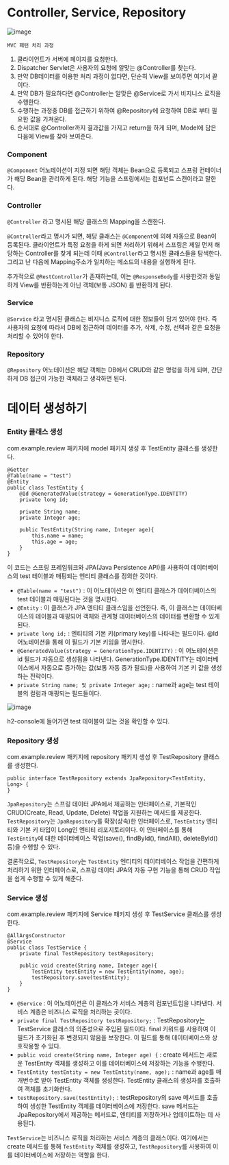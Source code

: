 # Controller, Service, Repository
![image](https://github.com/user-attachments/assets/dd9abe2d-431f-4dbc-91ad-fae669f55e52)

`MVC 패턴 처리 과정`
1. 클라이언트가 서버에 페이지를 요청한다.
2. Dispatcher Servlet은 사용자의 요청에 알맞는 @Controller를 찾는다.
3. 만약 DB데이터를 이용한 처리 과정이 없다면, 단순히 View를 보여주면 여기서 끝이다.
4. 만약 DB가 필요하다면 @Controller는 알맞은 @Service로 가서 비지니스 로직을 수행한다.
5. 수행하는 과정중 DB를 접근하기 위하여 @Repository에 요청하여 DB로 부터 필요한 값을 가져온다.
6. 순서대로 @Controller까지 결과값을 가지고 return을 하게 되며, Model에 담은 다음에 View를 찾아 보여준다.

### Component
`@Component` 어노테이션이 지정 되면 해당 객체는 Bean으로 등록되고 스프링 컨테이너가 해당 Bean을 관리하게 된다. 해당 기능을 스프링에서는 컴포넌트 스캔이라고 말한다.

### Controller
`@Controller` 라고 명시된 해당 클래스의 Mapping을 스캔한다. 

`@Controller`라고 명시가 되면, 해당 클래스는 `@Component`에 의해 자동으로 Bean이 등록된다. 클라이언트가 특정 요청을 하게 되면 처리하기 위해서 스프링은 제일 먼저 해당하는 Controller를 찾게 되는데 이때 `@Controller`라고 명시된 클래스들을 탐색한다. 그리고 난 다음에 Mapping주소가 일치하는 메소드의 내용을 실행하게 된다.

추가적으로 `@RestController`가 존재하는데, 이는 `@ResponseBody`를 사용한것과 동일하게 View를 반환하는게 아닌 객체(보통 JSON) 를 반환하게 된다.

### Service
`@Service` 라고 명시된 클래스는 비지니스 로직에 대한 정보들이 담겨 있어야 한다. 즉 사용자의 요청에 따라서 DB에 접근하여 데이터를 추가, 삭제, 수정, 선택과 같은 요청을 처리할 수 있어야 한다. 

### Repository
`@Repository` 어노테이션은 해당 객체는 DB에서 CRUD와 같은 명렁을 하게 되며, 간단하게 DB 접근이 가능한 객체라고 생각하면 된다.

# 데이터 생성하기
### Entity 클래스 생성
com.example.review 패키지에 model 패키지 생성 후 TestEntity 클래스를 생성한다.
```
@Getter
@Table(name = "test")
@Entity
public class TestEntity {
    @Id @GeneratedValue(strategy = GenerationType.IDENTITY)
    private long id;

    private String name;
    private Integer age;

    public TestEntity(String name, Integer age){
        this.name = name;
        this.age = age;
    }
}
```
이 코드는 스프링 프레임워크와 JPA(Java Persistence API)를 사용하여 데이터베이스의 test 테이블과 매핑되는 엔티티 클래스를 정의한 것이다.
- `@Table(name = "test")` : 이 어노테이션은 이 엔티티 클래스가 데이터베이스의 test 테이블과 매핑된다는 것을 명시한다.
- `@Entity` : 이 클래스가 JPA 엔티티 클래스임을 선언한다. 즉, 이 클래스는 데이터베이스의 테이블과 매핑되어 객체와 관계형 데이터베이스의 데이터를 변환할 수 있게 된다.
- `private long id;` : 엔티티의 기본 키(primary key)를 나타내는 필드이다. @Id 어노테이션을 통해 이 필드가 기본 키임을 명시한다.
- `@GeneratedValue(strategy = GenerationType.IDENTITY)` : 이 어노테이션은 id 필드가 자동으로 생성됨을 나타낸다. GenerationType.IDENTITY는 데이터베이스에서 자동으로 증가하는 값(보통 자동 증가 필드)을 사용하여 기본 키 값을 생성하는 전략이다.
- `private String name; 및 private Integer age;` : name과 age는 test 테이블의 컬럼과 매핑되는 필드들이다. 

![image](https://github.com/user-attachments/assets/f22f0cb4-b21d-438d-978e-d3e78fcd086e)

h2-console에 들어가면 test 테이블이 있는 것을 확인할 수 있다.

### Repository 생성
com.example.review 패키지에 repository 패키지 생성 후 TestRepository 클래스를 생성한다.

```
public interface TestRepository extends JpaRepository<TestEntity, Long> {
}
```
`JpaRepository`는 스프링 데이터 JPA에서 제공하는 인터페이스로, 기본적인 CRUD(Create, Read, Update, Delete) 작업을 지원하는 메서드를 제공한다. `TestRepository`는 `JpaRepository`를 확장(상속)한 인터페이스로, `TestEntity` 엔티티와 기본 키 타입이 Long인 엔티티 리포지토리이다. 이 인터페이스를 통해 `TestEntity`에 대한 데이터베이스 작업(save(), findById(), findAll(), deleteById() 등)을 수행할 수 있다. 

결론적으로, `TestRepository`는 `TestEntity` 엔티티의 데이터베이스 작업을 간편하게 처리하기 위한 인터페이스로, 스프링 데이터 JPA의 자동 구현 기능을 통해 CRUD 작업을 쉽게 수행할 수 있게 해준다.

### Service 생성
com.example.review 패키지에 Service 패키지 생성 후 TestService 클래스를 생성한다.
```
@AllArgsConstructor
@Service
public class TestService {
    private final TestRepository testRepository;

    public void create(String name, Integer age){
        TestEntity testEntity = new TestEntity(name, age);
        testRepository.save(testEntity);
    }
}
```
- `@Service` : 이 어노테이션은 이 클래스가 서비스 계층의 컴포넌트임을 나타낸다. 서비스 계층은 비즈니스 로직을 처리하는 곳이다.
- `private final TestRepository testRepository;` : TestRepository는 TestService 클래스의 의존성으로 주입된 필드이다. final 키워드를 사용하여 이 필드가 초기화된 후 변경되지 않음을 보장한다. 이 필드를 통해 데이터베이스와 상호작용할 수 있다.
- `public void create(String name, Integer age) {` : create 메서드는 새로운 TestEntity 객체를 생성하고 이를 데이터베이스에 저장하는 기능을 수행한다.
- `TestEntity testEntity = new TestEntity(name, age);` : name과 age를 매개변수로 받아 TestEntity 객체를 생성한다. TestEntity 클래스의 생성자를 호출하여 객체를 초기화한다.
- `testRepository.save(testEntity);` : testRepository의 save 메서드를 호출하여 생성한 TestEntity 객체를 데이터베이스에 저장한다. save 메서드는 JpaRepository에서 제공하는 메서드로, 엔티티를 저장하거나 업데이트하는 데 사용된다.

`TestService`는 비즈니스 로직을 처리하는 서비스 계층의 클래스이다. 여기에서는 create 메서드를 통해 `TestEntity` 객체를 생성하고, `TestRepository`를 사용하여 이를 데이터베이스에 저장하는 역할을 한다.

